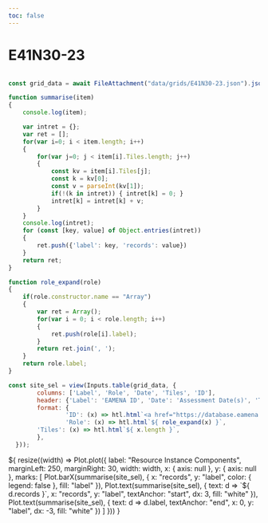 ```yaml
---
toc: false
---
```

# E41N30-23

```js

const grid_data = await FileAttachment("data/grids/E41N30-23.json").json();

function summarise(item)
{
	console.log(item);

	var intret = {};
	var ret = [];
	for(var i=0; i < item.length; i++)
	{
		for(var j=0; j < item[i].Tiles.length; j++)
		{
			const kv = item[i].Tiles[j];
			const k = kv[0];
			const v = parseInt(kv[1]);
			if(!(k in intret)) { intret[k] = 0; }
			intret[k] = intret[k] + v;
		}
	}
	console.log(intret);
	for (const [key, value] of Object.entries(intret))
	{
		ret.push({'label': key, 'records': value})
	}
	return ret;
}

function role_expand(role)
{
	if(role.constructor.name == "Array")
	{
		var ret = Array();
		for(var i = 0; i < role.length; i++)
		{
			ret.push(role[i].label);
		}
		return ret.join(', ');
	}
	return role.label;
}

const site_sel = view(Inputs.table(grid_data, {
        columns: ['Label', 'Role', 'Date', 'Tiles', 'ID'],
        header: {'Label': 'EAMENA ID', 'Date': 'Assessment Date(s)', 'Tiles': 'Assessments', 'ID': ''},
        format: {
                'ID': (x) => htl.html`<a href="https://database.eamena.org/report/${ x }">EAMENA Link</a>`,
                'Role': (x) => htl.html`${ role_expand(x) }`,
		'Tiles': (x) => htl.html`${ x.length }`,
        },
  }));

```

  <div class="card">${
    resize((width) => Plot.plot({
        label: "Resource Instance Components",
        marginLeft: 250,
        marginRight: 30,
        width: width,
        x: { axis: null },
        y: { axis: null },
        marks: [
                Plot.barX(summarise(site_sel), {
                        x: "records",
                        y: "label",
                        color: { legend: false },
                        fill: "label"
                }),
                Plot.text(summarise(site_sel), {
                        text: d => `${ d.records }`,
                        x: "records",
                        y: "label",
                        textAnchor: "start",
                        dx: 3,
                        fill: "white"
                }),
                Plot.text(summarise(site_sel), {
                        text: d => d.label,
                        textAnchor: "end",
                        x: 0,
                        y: "label",
                        dx: -3,
                        fill: "white"
                })
        ]
    }))
  }</div>
